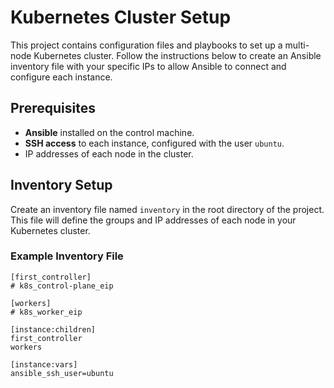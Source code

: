 # Kubernetes Cluster Setup

This project contains configuration files and playbooks to set up a multi-node Kubernetes cluster. Follow the instructions below to create an Ansible inventory file with your specific IPs to allow Ansible to connect and configure each instance.

## Prerequisites

- **Ansible** installed on the control machine.
- **SSH access** to each instance, configured with the user `ubuntu`.
- IP addresses of each node in the cluster.

## Inventory Setup

Create an inventory file named `inventory` in the root directory of the project. This file will define the groups and IP addresses of each node in your Kubernetes cluster.

### Example Inventory File

```
[first_controller]
# k8s_control-plane_eip

[workers]
# k8s_worker_eip

[instance:children]
first_controller
workers

[instance:vars]
ansible_ssh_user=ubuntu
```
